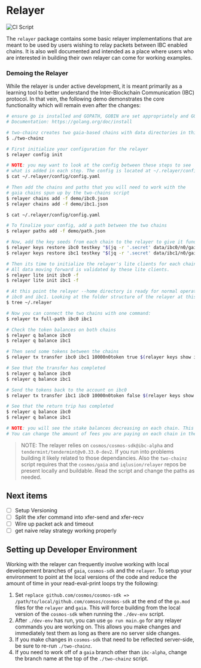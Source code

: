 # Relayer

![CI Script](https://github.com/iqlusioninc/relayer/workflows/Build%20then%20run%20CI%20Chains/badge.svg)

The `relayer` package contains some basic relayer implementations that are
meant to be used by users wishing to relay packets between IBC enabled chains.
It is also well documented and intended as a place where users who are
interested in building their own relayer can come for working examples.

### Demoing the Relayer

While the relayer is under active development, it is meant primarily as a learning tool to better understand the Inter-Blockchain Communication (IBC) protocol. In that vein, the following demo demonstrates the core functionality which will remain even after the changes:

```bash
# ensure go is installed and GOPATH, GOBIN are set appropriately and GOBIN is in your PATH
# Documentation: https://golang.org/doc/install

# two-chainz creates two gaia-based chains with data directories in this 
$ ./two-chainz

# First initialize your configuration for the relayer
$ relayer config init

# NOTE: you may want to look at the config between these steps to see
# what is added in each step. The config is located at ~/.relayer/config/config.yaml
$ cat ~/.relayer/config/config.yaml

# Then add the chains and paths that you will need to work with the 
# gaia chains spun up by the two-chains script
$ relayer chains add -f demo/ibc0.json
$ relayer chains add -f demo/ibc1.json

$ cat ~/.relayer/config/config.yaml

# To finalize your config, add a path between the two chains
$ relayer paths add -f demo/path.json

# Now, add the key seeds from each chain to the relayer to give it funds to work with
$ relayer keys restore ibc0 testkey "$(jq -r '.secret' data/ibc0/n0/gaiacli/key_seed.json)" -a
$ relayer keys restore ibc1 testkey "$(jq -r '.secret' data/ibc1/n0/gaiacli/key_seed.json)" -a

# Then its time to initialize the relayer's lite clients for each chain
# All data moving forward is validated by these lite clients.
$ relayer lite init ibc0 -f
$ relayer lite init ibc1 -f

# At this point the relayer --home directory is ready for normal operations between 
# ibc0 and ibc1. Looking at the folder structure of the relayer at this point is helpful
$ tree ~/.relayer

# Now you can connect the two chains with one command:
$ relayer tx full-path ibc0 ibc1

# Check the token balances on both chains
$ relayer q balance ibc0
$ relayer q balance ibc1

# Then send some tokens between the chains
$ relayer tx transfer ibc0 ibc1 10000n0token true $(relayer keys show ibc1 testkey -a)

# See that the transfer has completed
$ relayer q balance ibc0
$ relayer q balance ibc1

# Send the tokens back to the account on ibc0
$ relayer tx transfer ibc1 ibc0 10000n0token false $(relayer keys show ibc0 testkey -a)

# See that the return trip has completed
$ relayer q balance ibc0
$ relayer q balance ibc1

# NOTE: you will see the stake balances decreasing on each chain. This is to pay for fees
# You can change the amount of fees you are paying on each chain in the configuration.
```

> NOTE: The relayer relies on `cosmos/cosmos-sdk@ibc-alpha` and `tendermint/tendermint@v0.33.0-dev2`. If you run into problems building it likely related to those dependancies. Also the `two-chainz` script requires that the `cosmos/gaia` and `iqlusion/relayer` repos be present locally and buildable. Read the script and change the paths as needed.

## Next items

- [ ] Setup Versioning
- [ ] Split the xfer command into xfer-send and xfer-recv
- [ ] Wire up packet ack and timeout
- [ ] get naive relay strategy working properly

## Setting up Developer Environment

Working with the relayer can frequently involve working with local developement branches of `gaia`, `cosmos-sdk` and the `relayer`. To setup your environment to point at the local versions of the code and reduce the amount of time in your read-eval-print loops try the following:

1. Set `replace github.com/cosmos/cosmos-sdk => /path/to/local/github.com/comsos/cosmos-sdk` at the end of the `go.mod` files for the `relayer` and `gaia`. This will force building from the local version of the `cosmos-sdk` when running the `./dev-env` script.
2. After `./dev-env` has run, you can use `go run main.go` for any relayer commands you are working on. This allows you make changes and immediately test them as long as there are no server side changes. 
3. If you make changes in `cosmos-sdk` that need to be reflected server-side, be sure to re-run `./two-chainz`.
4. If you need to work off of a `gaia` branch other than `ibc-alpha`, change the branch name at the top of the `./two-chainz` script. 
